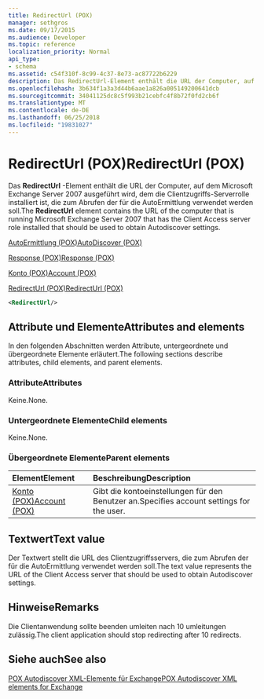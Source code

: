 ```yaml
---
title: RedirectUrl (POX)
manager: sethgros
ms.date: 09/17/2015
ms.audience: Developer
ms.topic: reference
localization_priority: Normal
api_type:
- schema
ms.assetid: c54f310f-8c99-4c37-8e73-ac87722b6229
description: Das RedirectUrl-Element enthält die URL der Computer, auf dem Microsoft Exchange Server 2007 ausgeführt wird, dem die Clientzugriffs-Serverrolle installiert ist, die zum Abrufen der für die AutoErmittlung verwendet werden soll.
ms.openlocfilehash: 3b634f1a3a3d44b6aae1a826a005149200641dcb
ms.sourcegitcommit: 34041125dc8c5f993b21cebfc4f8b72f0fd2cb6f
ms.translationtype: MT
ms.contentlocale: de-DE
ms.lasthandoff: 06/25/2018
ms.locfileid: "19831027"
---
```

# <a name="redirecturl-pox"></a><span data-ttu-id="5eea1-103">RedirectUrl (POX)</span><span class="sxs-lookup"><span data-stu-id="5eea1-103">RedirectUrl (POX)</span></span>

<span data-ttu-id="5eea1-104">Das **RedirectUrl** -Element enthält die URL der Computer, auf dem Microsoft Exchange Server 2007 ausgeführt wird, dem die Clientzugriffs-Serverrolle installiert ist, die zum Abrufen der für die AutoErmittlung verwendet werden soll.</span><span class="sxs-lookup"><span data-stu-id="5eea1-104">The **RedirectUrl** element contains the URL of the computer that is running Microsoft Exchange Server 2007 that has the Client Access server role installed that should be used to obtain Autodiscover settings.</span></span> 
  
[<span data-ttu-id="5eea1-105">AutoErmittlung (POX)</span><span class="sxs-lookup"><span data-stu-id="5eea1-105">AutoDiscover (POX)</span></span>](autodiscover-pox.md)
  
[<span data-ttu-id="5eea1-106">Response (POX)</span><span class="sxs-lookup"><span data-stu-id="5eea1-106">Response (POX)</span></span>](response-pox.md)
  
[<span data-ttu-id="5eea1-107">Konto (POX)</span><span class="sxs-lookup"><span data-stu-id="5eea1-107">Account (POX)</span></span>](account-pox.md)
  
[<span data-ttu-id="5eea1-108">RedirectUrl (POX)</span><span class="sxs-lookup"><span data-stu-id="5eea1-108">RedirectUrl (POX)</span></span>](redirecturl-pox.md)
  
```xml
<RedirectUrl/>
```

## <a name="attributes-and-elements"></a><span data-ttu-id="5eea1-109">Attribute und Elemente</span><span class="sxs-lookup"><span data-stu-id="5eea1-109">Attributes and elements</span></span>

<span data-ttu-id="5eea1-110">In den folgenden Abschnitten werden Attribute, untergeordnete und übergeordnete Elemente erläutert.</span><span class="sxs-lookup"><span data-stu-id="5eea1-110">The following sections describe attributes, child elements, and parent elements.</span></span>
  
### <a name="attributes"></a><span data-ttu-id="5eea1-111">Attribute</span><span class="sxs-lookup"><span data-stu-id="5eea1-111">Attributes</span></span>

<span data-ttu-id="5eea1-112">Keine.</span><span class="sxs-lookup"><span data-stu-id="5eea1-112">None.</span></span>
  
### <a name="child-elements"></a><span data-ttu-id="5eea1-113">Untergeordnete Elemente</span><span class="sxs-lookup"><span data-stu-id="5eea1-113">Child elements</span></span>

<span data-ttu-id="5eea1-114">Keine.</span><span class="sxs-lookup"><span data-stu-id="5eea1-114">None.</span></span>
  
### <a name="parent-elements"></a><span data-ttu-id="5eea1-115">Übergeordnete Elemente</span><span class="sxs-lookup"><span data-stu-id="5eea1-115">Parent elements</span></span>

|<span data-ttu-id="5eea1-116">**Element**</span><span class="sxs-lookup"><span data-stu-id="5eea1-116">**Element**</span></span>|<span data-ttu-id="5eea1-117">**Beschreibung**</span><span class="sxs-lookup"><span data-stu-id="5eea1-117">**Description**</span></span>|
|:-----|:-----|
|[<span data-ttu-id="5eea1-118">Konto (POX)</span><span class="sxs-lookup"><span data-stu-id="5eea1-118">Account (POX)</span></span>](account-pox.md) <br/> |<span data-ttu-id="5eea1-119">Gibt die kontoeinstellungen für den Benutzer an.</span><span class="sxs-lookup"><span data-stu-id="5eea1-119">Specifies account settings for the user.</span></span>  <br/> |
   
## <a name="text-value"></a><span data-ttu-id="5eea1-120">Textwert</span><span class="sxs-lookup"><span data-stu-id="5eea1-120">Text value</span></span>

<span data-ttu-id="5eea1-121">Der Textwert stellt die URL des Clientzugriffsservers, die zum Abrufen der für die AutoErmittlung verwendet werden soll.</span><span class="sxs-lookup"><span data-stu-id="5eea1-121">The text value represents the URL of the Client Access server that should be used to obtain Autodiscover settings.</span></span>
  
## <a name="remarks"></a><span data-ttu-id="5eea1-122">Hinweise</span><span class="sxs-lookup"><span data-stu-id="5eea1-122">Remarks</span></span>

<span data-ttu-id="5eea1-123">Die Clientanwendung sollte beenden umleiten nach 10 umleitungen zulässig.</span><span class="sxs-lookup"><span data-stu-id="5eea1-123">The client application should stop redirecting after 10 redirects.</span></span>
  
## <a name="see-also"></a><span data-ttu-id="5eea1-124">Siehe auch</span><span class="sxs-lookup"><span data-stu-id="5eea1-124">See also</span></span>



[<span data-ttu-id="5eea1-125">POX Autodiscover XML-Elemente für Exchange</span><span class="sxs-lookup"><span data-stu-id="5eea1-125">POX Autodiscover XML elements for Exchange</span></span>](pox-autodiscover-xml-elements-for-exchange.md)


